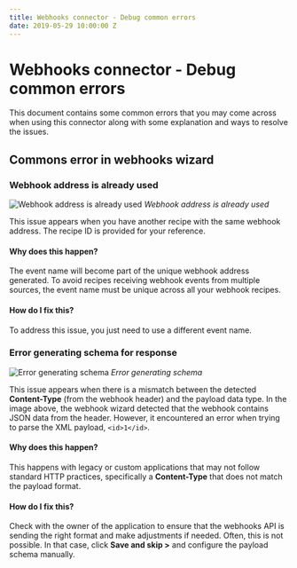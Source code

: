 ```yaml
---
title: Webhooks connector - Debug common errors
date: 2019-05-29 10:00:00 Z
---
```


# Webhooks connector - Debug common errors

This document contains some common errors that you may come across when using this connector along with some explanation and ways to resolve the issues.

## Commons error in webhooks wizard

### Webhook address is already used

![Webhook address is already used](~@img/webhooks/webhook-address-already-used.png)
*Webhook address is already used*

This issue appears when you have another recipe with the same webhook address. The recipe ID is provided for your reference.

#### Why does this happen?

The event name will become part of the unique webhook address generated. To avoid recipes receiving webhook events from multiple sources, the event name must be unique across all your webhook recipes.

#### How do I fix this?

To address this issue, you just need to use a different event name.

### Error generating schema for response

![Error generating schema](~@img/webhooks/error-generating-schema.png)
*Error generating schema*

This issue appears when there is a mismatch between the detected **Content-Type** (from the webhook header) and the payload data type. In the image above, the webhook wizard detected that the webhook contains JSON data from the header. However, it encountered an error when trying to parse the XML payload, `<id>1</id>`.

#### Why does this happen?

This happens with legacy or custom applications that may not follow standard HTTP practices, specifically a **Content-Type** that does not match the payload format.

#### How do I fix this?

Check with the owner of the application to ensure that the webhooks API is sending the right format and make adjustments if needed. Often, this is not possible. In that case, click **Save and skip >** and configure the payload schema manually.
